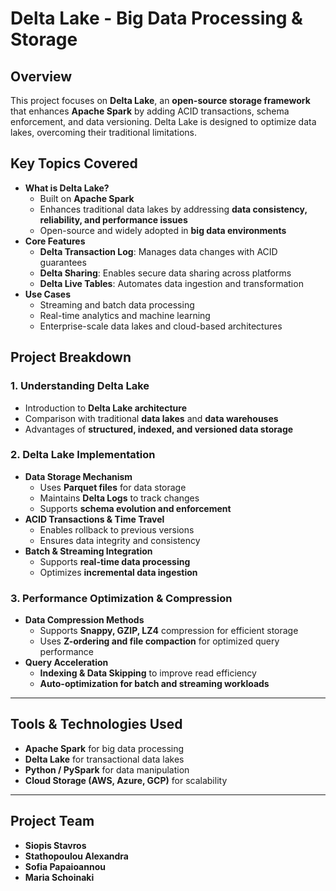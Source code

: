 # **Delta Lake - Big Data Processing & Storage**

## **Overview**
This project focuses on **Delta Lake**, an **open-source storage framework** that enhances **Apache Spark** by adding ACID transactions, schema enforcement, and data versioning. Delta Lake is designed to optimize data lakes, overcoming their traditional limitations.

## **Key Topics Covered**
- **What is Delta Lake?**
  - Built on **Apache Spark**
  - Enhances traditional data lakes by addressing **data consistency, reliability, and performance issues**
  - Open-source and widely adopted in **big data environments**
- **Core Features**
  - **Delta Transaction Log**: Manages data changes with ACID guarantees
  - **Delta Sharing**: Enables secure data sharing across platforms
  - **Delta Live Tables**: Automates data ingestion and transformation
- **Use Cases**
  - Streaming and batch data processing
  - Real-time analytics and machine learning
  - Enterprise-scale data lakes and cloud-based architectures

## **Project Breakdown**
### **1. Understanding Delta Lake**
- Introduction to **Delta Lake architecture**
- Comparison with traditional **data lakes** and **data warehouses**
- Advantages of **structured, indexed, and versioned data storage**

### **2. Delta Lake Implementation**
- **Data Storage Mechanism**
  - Uses **Parquet files** for data storage
  - Maintains **Delta Logs** to track changes
  - Supports **schema evolution and enforcement**
- **ACID Transactions & Time Travel**
  - Enables rollback to previous versions
  - Ensures data integrity and consistency
- **Batch & Streaming Integration**
  - Supports **real-time data processing**
  - Optimizes **incremental data ingestion**

### **3. Performance Optimization & Compression**
- **Data Compression Methods**
  - Supports **Snappy, GZIP, LZ4** compression for efficient storage
  - Uses **Z-ordering and file compaction** for optimized query performance
- **Query Acceleration**
  - **Indexing & Data Skipping** to improve read efficiency
  - **Auto-optimization for batch and streaming workloads**

---

## **Tools & Technologies Used**
- **Apache Spark** for big data processing
- **Delta Lake** for transactional data lakes
- **Python / PySpark** for data manipulation
- **Cloud Storage (AWS, Azure, GCP)** for scalability

---

## **Project Team**
- **Siopis Stavros**
- **Stathopoulou Alexandra**
- **Sofia Papaioannou**
- **Maria Schoinaki**